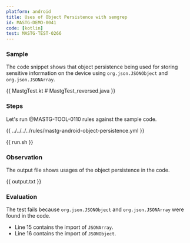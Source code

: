 ```yaml
---
platform: android
title: Uses of Object Persistence with semgrep
id: MASTG-DEMO-0041
code: [kotlin]
test: MASTG-TEST-0266
---
```


### Sample

The code snippet shows that object persistence being used for storing sensitive information on the device using `org.json.JSONObject` and `org.json.JSONArray`.

{{ MastgTest.kt # MastgTest_reversed.java }}

### Steps

Let's run @MASTG-TOOL-0110 rules against the sample code.

{{ ../../../../rules/mastg-android-object-persistence.yml }}

{{ run.sh }}

### Observation

The output file shows usages of the object persistence in the code.

{{ output.txt }}

### Evaluation

The test fails because `org.json.JSONObject` and `org.json.JSONArray` were found in the code.

- Line 15 contains the import of `JSONArray`.
- Line 16 contains the import of `JSONObject`.